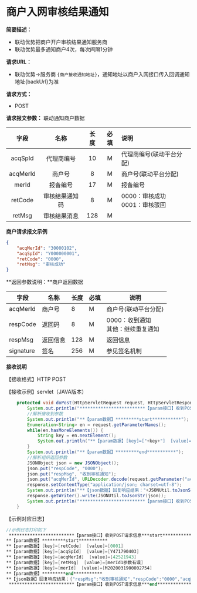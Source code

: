 # 商户入网审核结果通知

**简要描述：** 
- 联动优势把商户开户审核结果通知服务商
- 联动优势最多通知商户4次，每次间隔1分钟

**请求URL：** 
- 联动优势->服务商
`{商户接收通知地址}`，通知地址以商户入网接口传入回调通知地址{backUrl}为准

**请求方式：**

- POST 

**请求报文参数：** 联动通知商户数据

|   字段   |      名称      | 长度 | 必填 | 说明                               |
| :------: | :------------: | :--: | :--: | :--------------------------------- |
| acqSpId  |   代理商编号   |  10  |  M   | 代理商编号(联动平台分配)           |
| acqMerId |     商户号     |  8   |  M   | 商户号(联动平台分配)               |
| merId    |     报备编号   |  17  |  M   | 报备编号               		|
| retCode  | 审核结果通知码 |  8   |  M   | 0000：审核成功<br />0001：审核驳回 |
|  retMsg  |  审核结果消息  | 128  |  M   |                                    |

 **商户请求报文示例**

```json
{
	"acqMerId": "30000102",
	"acqSpId": "Y000000001",
	"retCode": "0000",
	"retMsg": "审核成功"
}
```

 **返回参数说明：**商户返回数据

| 字段      | 名称     | 长度 | 必填 | 说明                                   |
| --------- | -------- | ---- | ---- | -------------------------------------- |
| acqMerId  | 商户号   | 8    | M    | 商户号(联动平台分配)                   |
| respCode  | 返回码   | 8    | M    | 0000：收到通知<br />其他：继续重复通知 |
| respMsg   | 返回信息 | 128  | M    | 返回信息                               |
| signature | 签名     | 256  | M    | 参见签名机制                           |





**接收说明**

【接收格式】HTTP   POST  

【接收示例】servlet（JAVA版本）

```java
	protected void doPost(HttpServletRequest request, HttpServletResponse response) throws ServletException, IOException {
		System.out.println("*************************【param接口】收到POST请求信息***start**************************");
        //解析接收到参数
		System.out.println("**【param数据】*********start***********");
		Enumeration<String> en = request.getParameterNames();
		while(en.hasMoreElements()) {
			String key = en.nextElement();
			System.out.println("**【param数据】[key]=["+key+"]  [value]=["+URLDecoder.decode(request.getParameter(key))+"]");
		}
		System.out.println("**【param数据】*********end***********");
        //解析组织返回参数
		JSONObject json = new JSONObject();
		json.put("respCode", "0000");
		json.put("respMsg", "收到审核通知");
        json.put("acqMerId", URLDecoder.decode(request.getParameter("acqMerId")));
		response.setContentType("application/json; charset=utf-8");
		System.out.println("**【json数据】回复响应结果："+JSONUtil.toJsonStr(json));
	    response.getWriter().write(JSONUtil.toJsonStr(json));
		System.out.println("*************************【param接口】收到POST请求信息***end**************************");
	}                                                                                                                          
```

【示例对应日志】

```verilog
//示例日志打印如下
 *************************【param接口】收到POST请求信息***start**************************
**【param数据】*********start***********                      
**【param数据】[key]=[retCode]  [value]=[0001]                
**【param数据】[key]=[acqSpId]  [value]=[Y471790403]          
**【param数据】[key]=[acqMerId]  [value]=[42521943]           
**【param数据】[key]=[retMsg]  [value]=[merId1参数有误]       
**【param数据】[key]=[merId]  [value]=[M2020031900002754]     
**【param数据】*********end***********                        
**【json数据】回复响应结果：{"respMsg":"收到审核通知","respCode":"0000","acqMerId":"42521943"}
 *************************【param接口】收到POST请求信息***end**************************   
```

